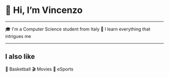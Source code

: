 # 👋 Hi, I’m Vincenzo

---

🎓 I'm a Computer Science student from Italy
🧠 I learn everything that intrigues me

---

## I also like

🏀 Basketball
🎬 Movies
👾 eSports

<!---
g4lius/g4lius is a ✨ special ✨ repository because its `README.md` (this file) appears on your GitHub profile.
You can click the Preview link to take a look at your changes.
--->

